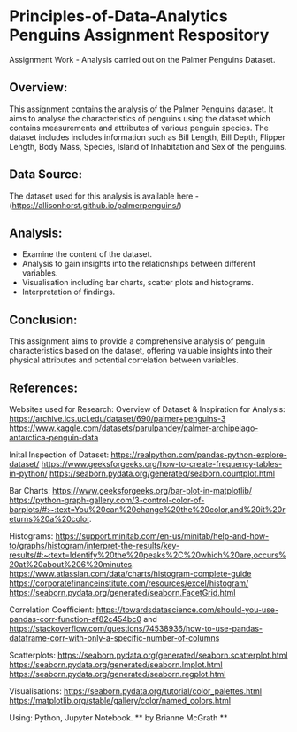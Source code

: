 # Principles-of-Data-Analytics Penguins Assignment Respository 

Assignment Work - Analysis carried out on the Palmer Penguins Dataset.  

## Overview: 
This assignment contains the analysis of the Palmer Penguins dataset. It aims to analyse the characteristics of penguins using the dataset which contains measurements and attributes of various penguin species. The dataset includes includes information such as Bill Length, Bill Depth, Flipper Length, Body Mass, Species, Island of Inhabitation and Sex of the penguins. 

## Data Source: 
The dataset used for this analysis is available here - (https://allisonhorst.github.io/palmerpenguins/)

## Analysis: 
- Examine the content of the dataset. 
- Analysis to gain insights into the relationships between different variables. 
- Visualisation including bar charts, scatter plots and histograms.
- Interpretation of findings.

## Conclusion: 
This assignment aims to provide a comprehensive analysis of penguin characteristics based on the dataset, offering valuable insights into their physical attributes and potential correlation between variables. 

## References: 
Websites used for Research: 
Overview of Dataset & Inspiration for Analysis:
https://archive.ics.uci.edu/dataset/690/palmer+penguins-3 
https://www.kaggle.com/datasets/parulpandey/palmer-archipelago-antarctica-penguin-data 

Inital Inspection of Dataset: 
https://realpython.com/pandas-python-explore-dataset/
https://www.geeksforgeeks.org/how-to-create-frequency-tables-in-python/
https://seaborn.pydata.org/generated/seaborn.countplot.html

Bar Charts: 
https://www.geeksforgeeks.org/bar-plot-in-matplotlib/ 
https://python-graph-gallery.com/3-control-color-of-barplots/#:~:text=You%20can%20change%20the%20color,and%20it%20returns%20a%20color. 

Histograms:
https://support.minitab.com/en-us/minitab/help-and-how-to/graphs/histogram/interpret-the-results/key-results/#:~:text=Identify%20the%20peaks%2C%20which%20are,occurs%20at%20about%206%20minutes. 
https://www.atlassian.com/data/charts/histogram-complete-guide 
https://corporatefinanceinstitute.com/resources/excel/histogram/ 
https://seaborn.pydata.org/generated/seaborn.FacetGrid.html 

Correlation Coefficient:
https://towardsdatascience.com/should-you-use-pandas-corr-function-af82c454bc0 and https://stackoverflow.com/questions/74538936/how-to-use-pandas-dataframe-corr-with-only-a-specific-number-of-columns 

Scatterplots: 
https://seaborn.pydata.org/generated/seaborn.scatterplot.html
https://seaborn.pydata.org/generated/seaborn.lmplot.html 
https://seaborn.pydata.org/generated/seaborn.regplot.html

Visualisations: 
https://seaborn.pydata.org/tutorial/color_palettes.html 
https://matplotlib.org/stable/gallery/color/named_colors.html 

Using: Python, Jupyter Notebook. 
** by Brianne McGrath **
